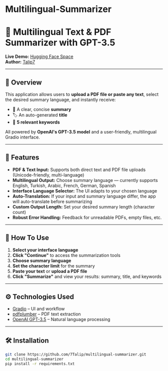 # Multilingual-Summarizer
# 🧠 Multilingual Text & PDF Summarizer with GPT-3.5

**Live Demo:** [Hugging Face Space](https://huggingface.co/spaces/Talip7/multilingual-summarizer)  
**Author:** [Talip7](https://huggingface.co/Talip7)

---

## 🚀 Overview

This application allows users to **upload a PDF file or paste any text**, select the desired summary language, and instantly receive:

- 📄 A clear, concise **summary**  
- 🏷️ An auto-generated **title**  
- 🔑 **5 relevant keywords**

All powered by **OpenAI's GPT-3.5 model** and a user-friendly, multilingual Gradio interface.

---

## 🧰 Features

- **PDF & Text Input:** Supports both direct text and PDF file uploads (Unicode-friendly, multi-language)
- **Multilingual Output:** Choose summary language — currently supports English, Turkish, Arabic, French, German, Spanish
- **Interface Language Selector:** The UI adapts to your chosen language
- **Auto-Translation:** If your input and summary language differ, the app will auto-translate before summarizing
- **Custom Output Length:** Set your desired summary length (character count)
- **Robust Error Handling:** Feedback for unreadable PDFs, empty files, etc.

---

## 📝 How To Use

1. **Select your interface language**  
2. **Click "Continue"** to access the summarization tools  
3. **Choose summary language**  
4. **Set the character limit** for the summary  
5. **Paste your text** or **upload a PDF file**  
6. **Click "Summarize"** and view your results: summary, title, and keywords

---

## ⚙️ Technologies Used

- [Gradio](https://gradio.app/) – UI and workflow
- [pdfplumber](https://github.com/jsvine/pdfplumber) – PDF text extraction
- [OpenAI GPT-3.5](https://platform.openai.com/docs) – Natural language processing

---

## 🛠️ Installation

```bash
git clone https://github.com/7Talip/multilingual-summarizer.git
cd multilingual-summarizer
pip install -r requirements.txt

